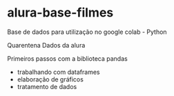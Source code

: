# alura-base-filmes
Base de dados para utilização no google colab - Python


Quarentena Dados da alura

Primeiros passos com a biblioteca pandas
- trabalhando com dataframes
- elaboração de gráficos
- tratamento de dados

